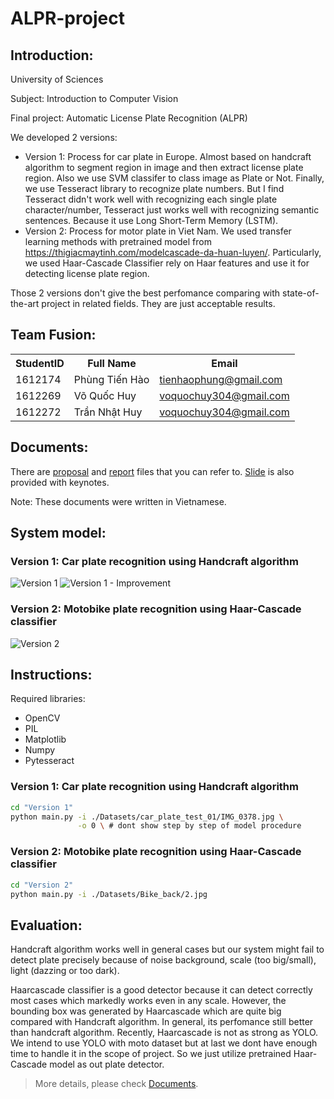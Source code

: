 # ALPR-project

## Introduction:
University of Sciences

Subject: Introduction to Computer Vision

Final project: Automatic License Plate Recognition (ALPR)

We developed 2 versions:
- Version 1: Process for car plate in Europe. Almost based on handcraft algorithm to segment region in image and then extract license plate region. Also we use SVM classifer to class image as Plate or Not. Finally, we use Tesseract library to recognize plate numbers. But I find Tesseract didn't work well with recognizing each single plate character/number, Tesseract just works well with recognizing semantic sentences. Because it use Long Short-Term Memory (LSTM).
- Version 2: Process for motor plate in Viet Nam. We used transfer learning methods with pretrained model from https://thigiacmaytinh.com/modelcascade-da-huan-luyen/. Particularly, we used Haar-Cascade Classifier rely on Haar features and use it for detecting license plate region.

Those 2 versions don't give the best perfomance comparing with state-of-the-art project in related fields. They are just acceptable results. 

## Team Fusion:
<table>
    <tr>
        <th>StudentID</th>
        <th>Full Name</th>
        <th>Email</th>
    </tr>
    <tr>
        <td>1612174</td>
        <td>Phùng Tiến Hào</td>
        <td><a href="mailto:tienhaophung@gmail.com">tienhaophung@gmail.com</a></td>
    </tr>
    <tr>
        <td>1612269</td>
        <td>Võ Quốc Huy</td>
        <td><a href="mailto:voquochuy304@gmail.com">voquochuy304@gmail.com</a></td>
    </tr>
    <tr>
        <td>1612272</td>
        <td>Trần Nhật Huy</td>
        <td><a href="mailto:nhathuy13598@gmail.com">voquochuy304@gmail.com</a></td>
    </tr>
</table>

## Documents:
There are [proposal](./Reports/proposal.pdf) and [report](./Reports/report.pdf) files that you can refer to. [Slide](.Reports/AUTOMATIC-LICENSE-PLATE-RECOGNITION-ALPR.pptx) is also provided with keynotes. 

Note: These documents were written in Vietnamese.

## System model:
### Version 1: Car plate recognition using Handcraft algorithm 
![Version 1](diagrams/car_plate_diagram.png)
![Version 1 - Improvement](diagrams/car_plate_diagram_imp.png)
### Version 2: Motobike plate recognition using Haar-Cascade classifier
![Version 2](diagrams/moto_plate_diagram.png)

## Instructions:
Required libraries:
- OpenCV
- PIL
- Matplotlib
- Numpy
- Pytesseract

### Version 1: Car plate recognition using Handcraft algorithm
```bash
cd "Version 1"
python main.py -i ./Datasets/car_plate_test_01/IMG_0378.jpg \
               -o 0 \ # dont show step by step of model procedure
```

### Version 2: Motobike plate recognition using Haar-Cascade classifier
```bash
cd "Version 2"
python main.py -i ./Datasets/Bike_back/2.jpg
```

## Evaluation:
Handcraft algorithm works well in general cases but our system might fail to detect plate precisely because of noise background, scale (too big/small), light (dazzing or too dark).

Haarcascade classifier is a good detector because it can detect correctly most cases which markedly works even in any scale. However, the bounding box was generated by Haarcascade which are quite big compared with Handcraft algorithm. In general, its perfomance still better than handcraft algorithm. Recently, Haarcascade is not as strong as YOLO. We intend to use YOLO with moto dataset but at last we dont have enough time to handle it in the scope of project. So we just utilize pretrained Haar-Cascade model as out plate detector.

> More details, please check [Documents](##Documents).



